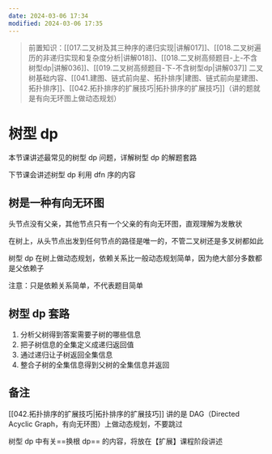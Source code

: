 ```yaml
---
date: 2024-03-06 17:34
modified: 2024-03-06 17:35
---
```


>前置知识：[[017.二叉树及其三种序的递归实现|讲解017]]、[[018.二叉树遍历的非递归实现和复杂度分析|讲解018]]、[[018.二叉树高频题目-上-不含树型dp|讲解036]]、[[019.二叉树高频题目-下-不含树型dp|讲解037]] 二叉树基础内容、[[041.建图、链式前向星、拓扑排序|建图、链式前向星建图、拓扑排序]]、[[042.拓扑排序的扩展技巧|拓扑排序的扩展技巧]]（讲的题就是有向无环图上做动态规划）

# 树型 dp

本节课讲述最常见的树型 dp 问题，详解树型 dp 的解题套路

下节课会讲述树型 dp 利用 dfn 序的内容

## 树是一种有向无环图

头节点没有父亲，其他节点只有一个父亲的有向无环图，直观理解为发散状

在树上，从头节点出发到任何节点的路径是唯一的，不管二叉树还是多叉树都如此

树型 dp 在树上做动态规划，依赖关系比一般动态规划简单，因为绝大部分多数都是父依赖子

注意：只是依赖关系简单，不代表题目简单

## 树型 dp 套路

1. 分析父树得到答案需要子树的哪些信息
2. 把子树信息的全集定义成递归返回值
3. 通过递归让子树返回全集信息
4. 整合子树的全集信息得到父树的全集信息并返回

## 备注

[[042.拓扑排序的扩展技巧|拓扑排序的扩展技巧]] 讲的是 DAG（Directed Acyclic Graph，有向无环图）上做动态规划，不要跳过

树型 dp 中有关==换根 dp== 的内容，将放在【扩展】课程阶段讲述
